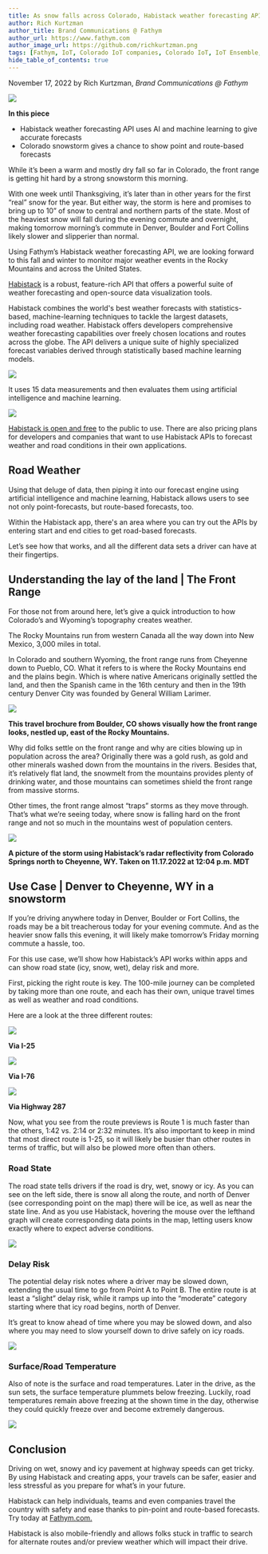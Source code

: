 ```yaml
---
title: As snow falls across Colorado, Habistack weather forecasting API gives drivers crucial information
author: Rich Kurtzman
author_title: Brand Communications @ Fathym
author_url: https://www.fathym.com
author_image_url: https://github.com/richkurtzman.png
tags: [Fathym, IoT, Colorado IoT companies, Colorado IoT, IoT Ensemble, Habistack, Habistack weather forecasting API, weather, forecast, COwx, WYwx, Denver]
hide_table_of_contents: true
---
```


November 17, 2022 by Rich Kurtzman, _Brand Communications @ Fathym_

![](https://www.fathym.com/img/springsuptochyenne.png) 


**In this piece** 
- Habistack weather forecasting API uses AI and machine learning to give accurate forecasts 
- Colorado snowstorm gives a chance to show point and route-based forecasts 

 

While it’s been a warm and mostly dry fall so far in Colorado, the front range is getting hit hard by a strong snowstorm this morning.  

With one week until Thanksgiving, it’s later than in other years for the first “real” snow for the year. But either way, the storm is here and promises to bring up to 10” of snow to central and northern parts of the state. Most of the heaviest snow will fall during the evening commute and overnight, making tomorrow morning’s commute in Denver, Boulder and Fort Collins likely slower and slipperier than normal. 

Using Fathym’s Habistack weather forecasting API, we are looking forward to this fall and winter to monitor major weather events in the Rocky Mountains and across the United States.  

[Habistack](https://www.fathym.com/blog/articles/2022/september/2022-09-27-habistack-takes-data-makes-accurate-weather-forecasts) is a robust, feature-rich API that offers a powerful suite of weather forecasting and open-source data visualization tools. 

Habistack combines the world's best weather forecasts with statistics-based, machine-learning techniques to tackle the largest datasets, including road weather. Habistack offers developers comprehensive weather forecasting capabilities over freely chosen locations and routes across the globe. The API delivers a unique suite of highly specialized forecast variables derived through statistically based machine learning models. 

 

![](https://www.fathym.com/img/howhabistackworks.png) 

It uses 15 data measurements and then evaluates them using artificial intelligence and machine learning. 

 

![](https://www.fathym.com/img/datahabistack4.png) 

[Habistack is open and free](https://www.fathym.com/forecast) to the public to use. There are also pricing plans for developers and companies that want to use Habistack APIs to forecast weather and road conditions in their own applications. 

## Road Weather 

Using that deluge of data, then piping it into our forecast engine using artificial intelligence and machine learning, Habistack allows users to see not only point-forecasts, but route-based forecasts, too.  

Within the Habistack app, there's an area where you can try out the APIs by entering start and end cities to get road-based forecasts. 

Let’s see how that works, and all the different data sets a driver can have at their fingertips.  

## Understanding the lay of the land | The Front Range 

For those not from around here, let’s give a quick introduction to how Colorado’s and Wyoming’s topography creates weather.  

The Rocky Mountains run from western Canada all the way down into New Mexico, 3,000 miles in total. 

In Colorado and southern Wyoming, the front range runs from Cheyenne down to Pueblo, CO. What it refers to is where the Rocky Mountains end and the plains begin. Which is where native Americans originally settled the land, and then the Spanish came in the 16th century and then in the 19th century Denver City was founded by General William Larimer.  

 

![](https://www.fathym.com/img/frontrangemap.jpg) 

**This travel brochure from Boulder, CO shows visually how the front range looks, nestled up, east of the Rocky Mountains.** 

Why did folks settle on the front range and why are cities blowing up in population across the area? Originally there was a gold rush, as gold and other minerals washed down from the mountains in the rivers. Besides that, it’s relatively flat land, the snowmelt from the mountains provides plenty of drinking water, and those mountains can sometimes shield the front range from massive storms.  

Other times, the front range almost “traps” storms as they move through. That’s what we’re seeing today, where snow is falling hard on the front range and not so much in the mountains west of population centers. 

![](https://www.fathym.com/img/springsuptochyenne.png) 

 

**A picture of the storm using Habistack’s radar reflectivity from Colorado Springs north to Cheyenne, WY. Taken on 11.17.2022 at 12:04 p.m. MDT** 

## Use Case | Denver to Cheyenne, WY in a snowstorm 

If you’re driving anywhere today in Denver, Boulder or Fort Collins, the roads may be a bit treacherous today for your evening commute. And as the heavier snow falls this evening, it will likely make tomorrow’s Friday morning commute a hassle, too.  

For this use case, we’ll show how Habistack’s API works within apps and can show road state (icy, snow, wet), delay risk and more.  

First, picking the right route is key. The 100-mile journey can be completed by taking more than one route, and each has their own, unique travel times as well as weather and road conditions.  

Here are a look at the three different routes:  

![](https://www.fathym.com/img/denvertocheyenne1.png) 

 

**Via I-25** 

![](https://www.fathym.com/img/denvertocheyenne2.png) 

 

**Via I-76** 

![](https://www.fathym.com/img/denvertocheyenne3.png) 

 

**Via Highway 287** 

Now, what you see from the route previews is Route 1 is much faster than the others, 1:42 vs. 2:14 or 2:32 minutes. It’s also important to keep in mind that most direct route is 1-25, so it will likely be busier than other routes in terms of traffic, but will also be plowed more often than others.  

### Road State 

The road state tells drivers if the road is dry, wet, snowy or icy. As you can see on the left side, there is snow all along the route, and north of Denver (see corresponding point on the map) there will be ice, as well as near the state line. And as you use Habistack, hovering the mouse over the lefthand graph will create corresponding data points in the map, letting users know exactly where to expect adverse conditions. 

 

![](https://www.fathym.com/img/denvertocheyenneroad.png) 

### Delay Risk 

The potential delay risk notes where a driver may be slowed down, extending the usual time to go from Point A to Point B. The entire route is at least a “slight” delay risk, while it ramps up into the “moderate” category starting where that icy road begins, north of Denver.  

It’s great to know ahead of time where you may be slowed down, and also where you may need to slow yourself down to drive safely on icy roads. 

 

![](https://www.fathym.com/img/denvertocheyennedelay.png) 

### Surface/Road Temperature 

Also of note is the surface and road temperatures. Later in the drive, as the sun sets, the surface temperature plummets below freezing. Luckily, road temperatures remain above freezing at the shown time in the day, otherwise they could quickly freeze over and become extremely dangerous. 

 

![](https://www.fathym.com/img/denvertocheyennesurface.png) 

## Conclusion 

Driving on wet, snowy and icy pavement at highway speeds can get tricky. By using Habistack and creating apps, your travels can be safer, easier and less stressful as you prepare for what’s in your future. 

Habistack can help individuals, teams and even companies travel the country with safety and ease thanks to pin-point and route-based forecasts. Try today at [Fathym.com.](https://www.fathym.com/forecast) 

Habistack is also mobile-friendly and allows folks stuck in traffic to search for alternate routes and/or preview weather which will impact their drive. 
